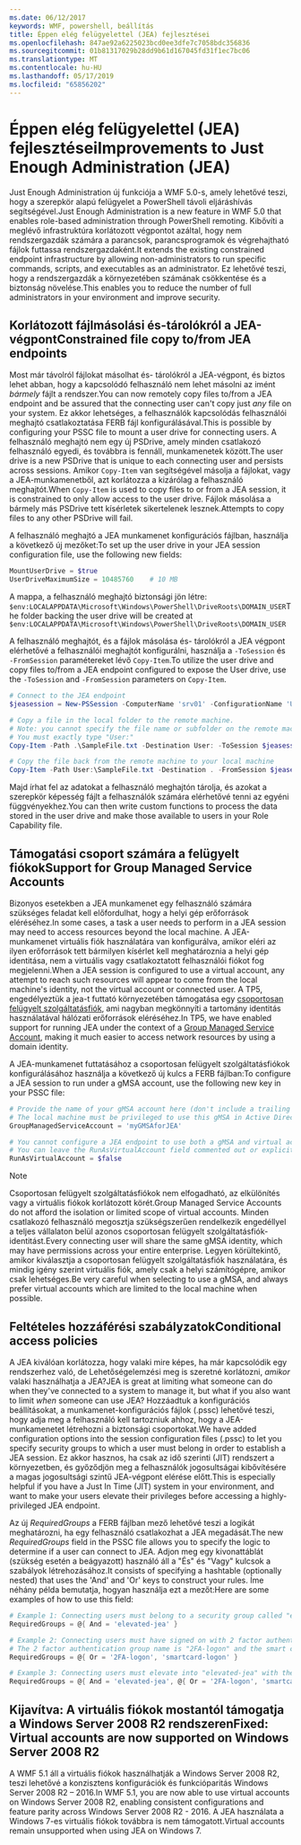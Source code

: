 ```yaml
---
ms.date: 06/12/2017
keywords: WMF, powershell, beállítás
title: Éppen elég felügyelettel (JEA) fejlesztései
ms.openlocfilehash: 847ae92a6225023bcd0ee3dfe7c7058bdc356836
ms.sourcegitcommit: 01b81317029b28dd9b61d167045fd31f1ec7bc06
ms.translationtype: MT
ms.contentlocale: hu-HU
ms.lasthandoff: 05/17/2019
ms.locfileid: "65856202"
---
```

# <a name="improvements-to-just-enough-administration-jea"></a><span data-ttu-id="16712-103">Éppen elég felügyelettel (JEA) fejlesztései</span><span class="sxs-lookup"><span data-stu-id="16712-103">Improvements to Just Enough Administration (JEA)</span></span>

<span data-ttu-id="16712-104">Just Enough Administration új funkciója a WMF 5.0-s, amely lehetővé teszi, hogy a szerepkör alapú felügyelet a PowerShell távoli eljáráshívás segítségével.</span><span class="sxs-lookup"><span data-stu-id="16712-104">Just Enough Administration is a new feature in WMF 5.0 that enables role-based administration through PowerShell remoting.</span></span> <span data-ttu-id="16712-105">Kibővíti a meglévő infrastruktúra korlátozott végpontot azáltal, hogy nem rendszergazdák számára a parancsok, parancsprogramok és végrehajtható fájlok futtassa rendszergazdaként.</span><span class="sxs-lookup"><span data-stu-id="16712-105">It extends the existing constrained endpoint infrastructure by allowing non-administrators to run specific commands, scripts, and executables as an administrator.</span></span> <span data-ttu-id="16712-106">Ez lehetővé teszi, hogy a rendszergazdák a környezetében számának csökkentése és a biztonság növelése.</span><span class="sxs-lookup"><span data-stu-id="16712-106">This enables you to reduce the number of full administrators in your environment and improve security.</span></span>

## <a name="constrained-file-copy-tofrom-jea-endpoints"></a><span data-ttu-id="16712-107">Korlátozott fájlmásolási és-tárolókról a JEA-végpont</span><span class="sxs-lookup"><span data-stu-id="16712-107">Constrained file copy to/from JEA endpoints</span></span>

<span data-ttu-id="16712-108">Most már távolról fájlokat másolhat és- tárolókról a JEA-végpont, és biztos lehet abban, hogy a kapcsolódó felhasználó nem lehet másolni az imént *bármely* fájlt a rendszer.</span><span class="sxs-lookup"><span data-stu-id="16712-108">You can now remotely copy files to/from a JEA endpoint and be assured that the connecting user can't copy just *any* file on your system.</span></span> <span data-ttu-id="16712-109">Ez akkor lehetséges, a felhasználók kapcsolódás felhasználói meghajtó csatlakoztatása FERB fájl konfigurálásával.</span><span class="sxs-lookup"><span data-stu-id="16712-109">This is possible by configuring your PSSC file to mount a user drive for connecting users.</span></span> <span data-ttu-id="16712-110">A felhasználó meghajtó nem egy új PSDrive, amely minden csatlakozó felhasználó egyedi, és továbbra is fennáll, munkamenetek között.</span><span class="sxs-lookup"><span data-stu-id="16712-110">The user drive is a new PSDrive that is unique to each connecting user and persists across sessions.</span></span> <span data-ttu-id="16712-111">Amikor `Copy-Item` van segítségével másolja a fájlokat, vagy a JEA-munkamenetből, azt korlátozza a kizárólag a felhasználó meghajtót.</span><span class="sxs-lookup"><span data-stu-id="16712-111">When `Copy-Item` is used to copy files to or from a JEA session, it is constrained to only allow access to the user drive.</span></span> <span data-ttu-id="16712-112">Fájlok másolása a bármely más PSDrive tett kísérletek sikertelenek lesznek.</span><span class="sxs-lookup"><span data-stu-id="16712-112">Attempts to copy files to any other PSDrive will fail.</span></span>

<span data-ttu-id="16712-113">A felhasználó meghajtó a JEA munkamenet konfigurációs fájlban, használja a következő új mezőket:</span><span class="sxs-lookup"><span data-stu-id="16712-113">To set up the user drive in your JEA session configuration file, use the following new fields:</span></span>

```powershell
MountUserDrive = $true
UserDriveMaximumSize = 10485760    # 10 MB
```

<span data-ttu-id="16712-114">A mappa, a felhasználó meghajtó biztonsági jön létre: `$env:LOCALAPPDATA\Microsoft\Windows\PowerShell\DriveRoots\DOMAIN_USER`</span><span class="sxs-lookup"><span data-stu-id="16712-114">The folder backing the user drive will be created at `$env:LOCALAPPDATA\Microsoft\Windows\PowerShell\DriveRoots\DOMAIN_USER`</span></span>

<span data-ttu-id="16712-115">A felhasználó meghajtót, és a fájlok másolása és- tárolókról a JEA végpont elérhetővé a felhasználói meghajtót konfigurálni, használja a `-ToSession` és `-FromSession` paramétereket lévő `Copy-Item`.</span><span class="sxs-lookup"><span data-stu-id="16712-115">To utilize the user drive and copy files to/from a JEA endpoint configured to expose the User drive, use the `-ToSession` and `-FromSession` parameters on `Copy-Item`.</span></span>

```powershell
# Connect to the JEA endpoint
$jeasession = New-PSSession -ComputerName 'srv01' -ConfigurationName 'UserDemo'

# Copy a file in the local folder to the remote machine.
# Note: you cannot specify the file name or subfolder on the remote machine.
# You must exactly type "User:"
Copy-Item -Path .\SampleFile.txt -Destination User: -ToSession $jeasession

# Copy the file back from the remote machine to your local machine
Copy-Item -Path User:\SampleFile.txt -Destination . -FromSession $jeasession
```

<span data-ttu-id="16712-116">Majd írhat fel az adatokat a felhasználó meghajtón tárolja, és azokat a szerepkör képesség fájlt a felhasználók számára elérhetővé tenni az egyéni függvényekhez.</span><span class="sxs-lookup"><span data-stu-id="16712-116">You can then write custom functions to process the data stored in the user drive and make those available to users in your Role Capability file.</span></span>

## <a name="support-for-group-managed-service-accounts"></a><span data-ttu-id="16712-117">Támogatási csoport számára a felügyelt fiókok</span><span class="sxs-lookup"><span data-stu-id="16712-117">Support for Group Managed Service Accounts</span></span>

<span data-ttu-id="16712-118">Bizonyos esetekben a JEA munkamenet egy felhasználó számára szükséges feladat kell előfordulhat, hogy a helyi gép erőforrások eléréséhez.</span><span class="sxs-lookup"><span data-stu-id="16712-118">In some cases, a task a user needs to perform in a JEA session may need to access resources beyond the local machine.</span></span> <span data-ttu-id="16712-119">A JEA-munkamenet virtuális fiók használatára van konfigurálva, amikor eléri az ilyen erőforrások tett bármilyen kísérlet kell meghatároznia a helyi gép identitása, nem a virtuális vagy csatlakoztatott felhasználói fiókot fog megjelenni.</span><span class="sxs-lookup"><span data-stu-id="16712-119">When a JEA session is configured to use a virtual account, any attempt to reach such resources will appear to come from the local machine's identity, not the virtual account or connected user.</span></span> <span data-ttu-id="16712-120">A TP5, engedélyeztük a jea-t futtató környezetében támogatása egy [csoportosan felügyelt szolgáltatásfiók](/previous-versions/windows/it-pro/windows-server-2012-R2-and-2012/jj128431\(v=ws.11\)), ami nagyban megkönnyíti a tartomány identitás használatával hálózati erőforrások eléréséhez.</span><span class="sxs-lookup"><span data-stu-id="16712-120">In TP5, we have enabled support for running JEA under the context of a [Group Managed Service Account](/previous-versions/windows/it-pro/windows-server-2012-R2-and-2012/jj128431\(v=ws.11\)), making it much easier to access network resources by using a domain identity.</span></span>

<span data-ttu-id="16712-121">A JEA-munkamenet futtatásához a csoportosan felügyelt szolgáltatásfiókok konfigurálásához használja a következő új kulcs a FERB fájlban:</span><span class="sxs-lookup"><span data-stu-id="16712-121">To configure a JEA session to run under a gMSA account, use the following new key in your PSSC file:</span></span>

```powershell
# Provide the name of your gMSA account here (don't include a trailing $)
# The local machine must be privileged to use this gMSA in Active Directory
GroupManagedServiceAccount = 'myGMSAforJEA'

# You cannot configure a JEA endpoint to use both a gMSA and virtual account
# You can leave the RunAsVirtualAccount field commented out or explicitly set it to false
RunAsVirtualAccount = $false
```

> [!NOTE]
> <span data-ttu-id="16712-122">Csoportosan felügyelt szolgáltatásfiókok nem elfogadható, az elkülönítés vagy a virtuális fiókok korlátozott körét.</span><span class="sxs-lookup"><span data-stu-id="16712-122">Group Managed Service Accounts do not afford the isolation or limited scope of virtual accounts.</span></span>
> <span data-ttu-id="16712-123">Minden csatlakozó felhasználó megosztja szükségszerűen rendelkezik engedéllyel a teljes vállalaton belül azonos csoportosan felügyelt szolgáltatásfiók-identitást.</span><span class="sxs-lookup"><span data-stu-id="16712-123">Every connecting user will share the same gMSA identity, which may have permissions across your entire enterprise.</span></span> <span data-ttu-id="16712-124">Legyen körültekintő, amikor kiválasztja a csoportosan felügyelt szolgáltatásfiók használatára, és mindig igény szerint virtuális fiók, amely csak a helyi számítógépre, amikor csak lehetséges.</span><span class="sxs-lookup"><span data-stu-id="16712-124">Be very careful when selecting to use a gMSA, and always prefer virtual accounts which are limited to the local machine when possible.</span></span>

## <a name="conditional-access-policies"></a><span data-ttu-id="16712-125">Feltételes hozzáférési szabályzatok</span><span class="sxs-lookup"><span data-stu-id="16712-125">Conditional access policies</span></span>

<span data-ttu-id="16712-126">A JEA kiválóan korlátozza, hogy valaki mire képes, ha már kapcsolódik egy rendszerhez való, de Lehetőségelemzési meg is szeretné korlátozni, *amikor* valaki használhatja a JEA?</span><span class="sxs-lookup"><span data-stu-id="16712-126">JEA is great at limiting what someone can do when they've connected to a system to manage it, but what if you also want to limit *when* someone can use JEA?</span></span> <span data-ttu-id="16712-127">Hozzáadtuk a konfigurációs beállításokat, a munkamenet-konfigurációs fájlok (.pssc) lehetővé teszi, hogy adja meg a felhasználó kell tartozniuk ahhoz, hogy a JEA-munkamenetet létrehozni a biztonsági csoportokat.</span><span class="sxs-lookup"><span data-stu-id="16712-127">We have added configuration options into the session configuration files (.pssc) to let you specify security groups to which a user must belong in order to establish a JEA session.</span></span> <span data-ttu-id="16712-128">Ez akkor hasznos, ha csak az idő szerinti (JIT) rendszert a környezetben, és győződjön meg a felhasználók jogosultságai kibővítésére a magas jogosultsági szintű JEA-végpont elérése előtt.</span><span class="sxs-lookup"><span data-stu-id="16712-128">This is especially helpful if you have a Just In Time (JIT) system in your environment, and want to make your users elevate their privileges before accessing a highly-privileged JEA endpoint.</span></span>

<span data-ttu-id="16712-129">Az új *RequiredGroups* a FERB fájlban mező lehetővé teszi a logikát meghatározni, ha egy felhasználó csatlakozhat a JEA megadását.</span><span class="sxs-lookup"><span data-stu-id="16712-129">The new *RequiredGroups* field in the PSSC file allows you to specify the logic to determine if a user can connect to JEA.</span></span> <span data-ttu-id="16712-130">Adjon meg egy kivonattáblát (szükség esetén a beágyazott) használó áll a "És" és "Vagy" kulcsok a szabályok létrehozásához.</span><span class="sxs-lookup"><span data-stu-id="16712-130">It consists of specifying a hashtable (optionally nested) that uses the 'And' and 'Or' keys to construct your rules.</span></span> <span data-ttu-id="16712-131">Íme néhány példa bemutatja, hogyan használja ezt a mezőt:</span><span class="sxs-lookup"><span data-stu-id="16712-131">Here are some examples of how to use this field:</span></span>

```powershell
# Example 1: Connecting users must belong to a security group called "elevated-jea"
RequiredGroups = @{ And = 'elevated-jea' }

# Example 2: Connecting users must have signed on with 2 factor authentication or a smart card
# The 2 factor authentication group name is "2FA-logon" and the smart card group name is "smartcard-logon"
RequiredGroups = @{ Or = '2FA-logon', 'smartcard-logon' }

# Example 3: Connecting users must elevate into "elevated-jea" with their JIT system and have logged on with 2FA or a smart card
RequiredGroups = @{ And = 'elevated-jea', @{ Or = '2FA-logon', 'smartcard-logon' }}
```

## <a name="fixed-virtual-accounts-are-now-supported-on-windows-server-2008-r2"></a><span data-ttu-id="16712-132">Kijavítva: A virtuális fiókok mostantól támogatja a Windows Server 2008 R2 rendszeren</span><span class="sxs-lookup"><span data-stu-id="16712-132">Fixed: Virtual accounts are now supported on Windows Server 2008 R2</span></span>

<span data-ttu-id="16712-133">A WMF 5.1 áll a virtuális fiókok használhatják a Windows Server 2008 R2, teszi lehetővé a konzisztens konfigurációk és funkcióparitás Windows Server 2008 R2 – 2016.</span><span class="sxs-lookup"><span data-stu-id="16712-133">In WMF 5.1, you are now able to use virtual accounts on Windows Server 2008 R2, enabling consistent configurations and feature parity across Windows Server 2008 R2 - 2016.</span></span> <span data-ttu-id="16712-134">A JEA használata a Windows 7-es virtuális fiókok továbbra is nem támogatott.</span><span class="sxs-lookup"><span data-stu-id="16712-134">Virtual accounts remain unsupported when using JEA on Windows 7.</span></span>